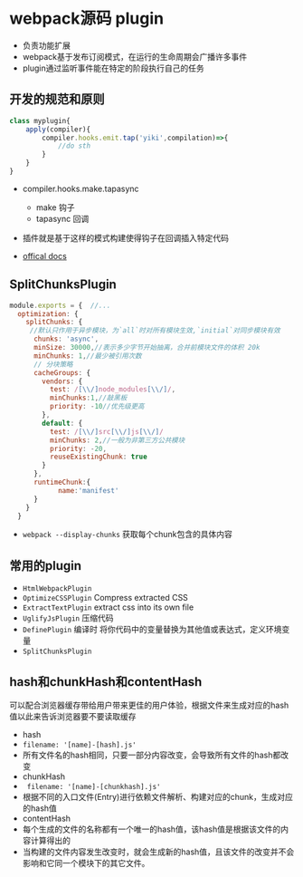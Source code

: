 # webpack源码 plugin
- 负责功能扩展
- webpack基于发布订阅模式，在运行的生命周期会广播许多事件
- plugin通过监听事件能在特定的阶段执行自己的任务

## 开发的规范和原则
``` js
class myplugin{
    apply(compiler){
        compiler.hooks.emit.tap('yiki',compilation)=>{
            //do sth
        }
    }
}
```

- compiler.hooks.make.tapasync
    - make 钩子
    - tapasync 回调
- 插件就是基于这样的模式构建使得钩子在回调插入特定代码

- [offical docs](https://www.webpackjs.com/plugins/)
## SplitChunksPlugin
``` js
module.exports = {  //...
  optimization: {    
    splitChunks: {    
     //默认只作用于异步模块，为`all`时对所有模块生效,`initial`对同步模块有效
      chunks: 'async',
      minSize: 30000,//表示多少字节开始抽离，合并前模块文件的体积 20k
      minChunks: 1,//最少被引用次数
      // 分块策略
      cacheGroups: {        
        vendors: {          
          test: /[\\/]node_modules[\\/]/,          
          minChunks:1,//敲黑板
          priority: -10//优先级更高
        },        
        default: {          
          test: /[\\/]src[\\/]js[\\/]/
          minChunks: 2,//一般为非第三方公共模块
          priority: -20,          
          reuseExistingChunk: true
        }
      },      
      runtimeChunk:{          
            name:'manifest'
      }
    }
  }
```


- `webpack --display-chunks` 获取每个chunk包含的具体内容

## 常用的plugin
- `HtmlWebpackPlugin`
- `OptimizeCSSPlugin` Compress extracted CSS
- `ExtractTextPlugin` extract css into its own file
- `UglifyJsPlugin` 压缩代码
- `DefinePlugin` 编译时 将你代码中的变量替换为其他值或表达式，定义环境变量
- `SplitChunksPlugin`

## hash和chunkHash和contentHash
可以配合浏览器缓存带给用户带来更佳的用户体验，根据文件来生成对应的hash值以此来告诉浏览器要不要读取缓存
- hash
 - `filename: '[name]-[hash].js'`
 - 所有文件名的hash相同，只要一部分内容改变，会导致所有文件的hash都改变
- chunkHash
 - ` filename: '[name]-[chunkhash].js'`
 - 根据不同的入口文件(Entry)进行依赖文件解析、构建对应的chunk，生成对应的hash值
- contentHash
 - 每个生成的文件的名称都有一个唯一的hash值，该hash值是根据该文件的内容计算得出的
 - 当构建的文件内容发生改变时，就会生成新的hash值，且该文件的改变并不会影响和它同一个模块下的其它文件。
